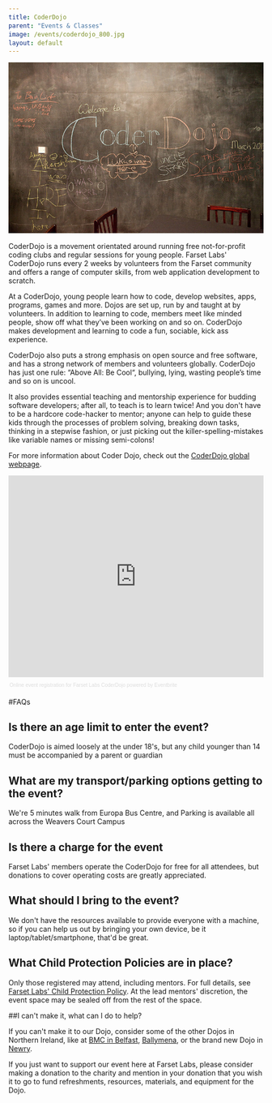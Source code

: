 ```yaml
---
title: CoderDojo
parent: "Events & Classes"
image: /events/coderdojo_800.jpg
layout: default
---
```


![CoderDojo](/events/coderdojo_800.jpg)

CoderDojo is a movement orientated around running free not-for-profit coding clubs and regular sessions for young people. Farset Labs' CoderDojo runs every 2 weeks by volunteers from the Farset community and offers a range of computer skills, from web application development to scratch.

At a CoderDojo, young people learn how to code, develop websites, apps, programs, games and more. Dojos are set up, run by and taught at by volunteers. In addition to learning to code, members meet like minded people, show off what they’ve been working on and so on. CoderDojo makes development and learning to code a fun, sociable, kick ass experience.

CoderDojo also puts a strong emphasis on open source and free software, and has a strong network of members and volunteers globally. CoderDojo has just one rule: “Above All: Be Cool“, bullying, lying, wasting people’s time and so on is uncool.

It also provides essential teaching and mentorship experience for budding software developers; after all, to teach is to learn twice! And you don't have to be a hardcore code-hacker to mentor; anyone can help to guide these kids through the processes of problem solving, breaking down tasks, thinking in a stepwise fashion, or just picking out the killer-spelling-mistakes like variable names or missing semi-colons!

For more information about Coder Dojo, check out the [CoderDojo global webpage](https://coderdojo.com/).

<div style="width:100%; text-align:left;" ><iframe src="https://www.eventbrite.co.uk/tickets-external?eid=5770231919&amp;ref=etckt" frameborder="0" height="398" width="100%" vspace="0" hspace="0" marginheight="5" marginwidth="5" scrolling="auto" allowtransparency="true"> </iframe><div style="font-family:Helvetica, Arial; font-size:10px; padding:5px 0 5px; margin:2px; width:100%; text-align:left;" ><a style="color:#ddd; text-decoration:none;" target="_blank" href="https://www.eventbrite.co.uk/r/etckt">Online event registration</a><span style="color:#ddd;"> for </span><a style="color:#ddd; text-decoration:none;" target="_blank" href="https://fsl-dojo.eventbrite.co.uk/?ref=etckt">Farset Labs CoderDojo</a> <span style="color:#ddd;">powered by</span> <a style="color:#ddd; text-decoration:none;" target="_blank" href="https://www.eventbrite.co.uk?ref=etckt">Eventbrite</a></div></div>

#FAQs

## Is there an age limit to enter the event?

CoderDojo is aimed loosely at the under 18's, but any child younger than 14 must be accompanied by a parent or guardian

## What are my transport/parking options getting to the event?

We're 5 minutes walk from Europa Bus Centre, and Parking is available all across the Weavers Court Campus

## Is there a charge for the event

Farset Labs' members operate the CoderDojo for free for all attendees, but donations to cover operating costs are greatly appreciated.

## What should I bring to the event?

We don't have the resources available to provide everyone with a machine, so if you can help us out by bringing your own device, be it laptop/tablet/smartphone, that'd be great.

## What Child Protection Policies are in place?

Only those registered may attend, including mentors. For full details, see [Farset Labs' Child Protection Policy](/about/child_protection.html). At the lead mentors' discretion, the event space may be sealed off from the rest of the space.

##I can't make it, what can I do to help?

If you can't make it to our Dojo, consider some of the other Dojos in Northern Ireland, like at [BMC in Belfast](https://zen.coderdojo.com/dojo/110), [Ballymena](https://zen.coderdojo.com/dojo/274), or the brand new Dojo in [Newry](https://zen.coderdojo.com/dojo/45). 

If you just want to support our event here at Farset Labs, please consider making a donation to the charity and mention in your donation that you wish it to go to fund refreshments, resources, materials, and equipment for the Dojo.



